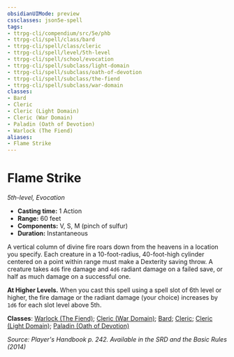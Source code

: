 ```yaml
---
obsidianUIMode: preview
cssclasses: json5e-spell
tags:
- ttrpg-cli/compendium/src/5e/phb
- ttrpg-cli/spell/class/bard
- ttrpg-cli/spell/class/cleric
- ttrpg-cli/spell/level/5th-level
- ttrpg-cli/spell/school/evocation
- ttrpg-cli/spell/subclass/light-domain
- ttrpg-cli/spell/subclass/oath-of-devotion
- ttrpg-cli/spell/subclass/the-fiend
- ttrpg-cli/spell/subclass/war-domain
classes:
- Bard
- Cleric
- Cleric (Light Domain)
- Cleric (War Domain)
- Paladin (Oath of Devotion)
- Warlock (The Fiend)
aliases:
- Flame Strike
---
```

# Flame Strike
*5th-level, Evocation*  


- **Casting time:** 1 Action
- **Range:** 60 feet
- **Components:** V, S, M (pinch of sulfur)
- **Duration:** Instantaneous

A vertical column of divine fire roars down from the heavens in a location you specify. Each creature in a 10-foot-radius, 40-foot-high cylinder centered on a point within range must make a Dexterity saving throw. A creature takes `4d6` fire damage and `4d6` radiant damage on a failed save, or half as much damage on a successful one.

**At Higher Levels.** When you cast this spell using a spell slot of 6th level or higher, the fire damage or the radiant damage (your choice) increases by `1d6` for each slot level above 5th.

**Classes**: [Warlock (The Fiend)](/CLI/lists/list-spells-classes-warlock-the-fiend.md); [Cleric (War Domain)](/CLI/lists/list-spells-classes-cleric-war-domain.md); [Bard](/CLI/lists/list-spells-classes-bard.md); [Cleric](/CLI/lists/list-spells-classes-cleric.md); [Cleric (Light Domain)](/CLI/lists/list-spells-classes-cleric-light-domain.md); [Paladin (Oath of Devotion)](/CLI/lists/list-spells-classes-paladin-oath-of-devotion.md)

*Source: Player's Handbook p. 242. Available in the <span title='Systems Reference Document (5.1)'>SRD</span> and the Basic Rules (2014)*